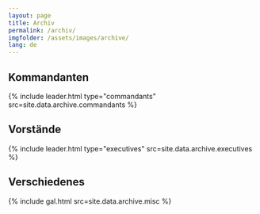 ```yaml
---
layout: page
title: Archiv
permalink: /archiv/
imgfolder: /assets/images/archive/
lang: de
---
```


## Kommandanten
{% include leader.html type="commandants" src=site.data.archive.commandants %}

## Vorstände
{% include leader.html type="executives" src=site.data.archive.executives %}

## Verschiedenes
{% include gal.html src=site.data.archive.misc %}
